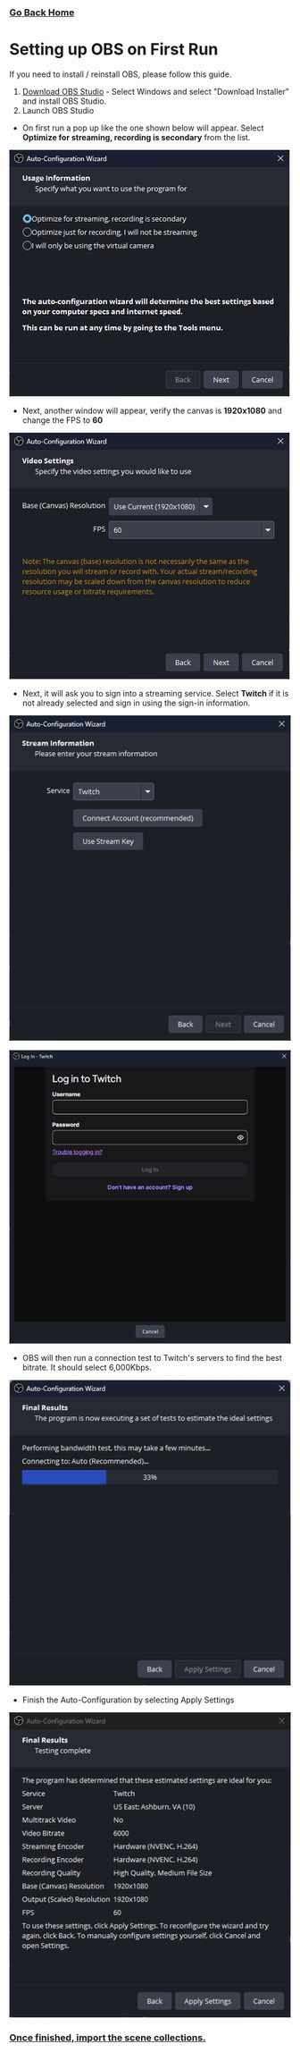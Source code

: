 ### [Go Back Home](/README.md)
# Setting up OBS on First Run
If you need to install / reinstall OBS, please follow this guide.

1. [Download OBS Studio](https://obsproject.com/download) - Select Windows and select "Download Installer" and install OBS Studio.
2. Launch OBS Studio 
- On first run a pop up like the one shown below will appear. Select **Optimize for streaming, recording is secondary** from the list.

![](/Assets/autoconfig1.png)

- Next, another window will appear, verify the canvas is **1920x1080** and change the FPS to **60**

![](/Assets/autoconfig2.png)

- Next, it will ask you to sign into a streaming service. Select **Twitch** if it is not already selected and sign in using the sign-in information.

![](/Assets/autoconfig3.png)

![](/Assets/autoconfig4.png)
- OBS will then run a connection test to Twitch's servers to find the best bitrate. It should select 6,000Kbps.

![](/Assets/autoconfig5.png)
- Finish the Auto-Configuration by selecting Apply Settings

![](/Assets/autoconfig6.png)

### [Once finished, import the scene collections.](/import.md)